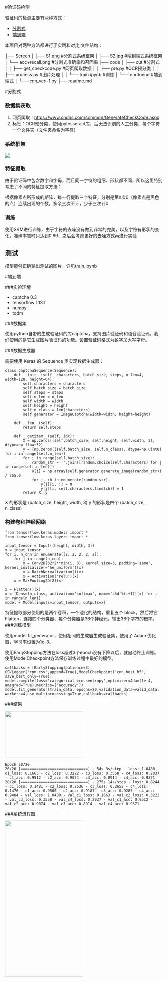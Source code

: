 #验证码检测

验证码的检测主要有两种方式：

- [分割式](#env)
- [端到端](#env1)

本项目对两种方法都进行了实践和对比,文件结构：

├── Screen
│   ├── S1.png                        #分割式系统框架
│   ├── S2.jpg                         #端到端式系统框架
│   └── acc+recall.png          #分割式准确率和召回率
├── code
│   ├── cut                              #分割式
│   │   ├── get_checkcode.py     #网页爬取数据
│   │   ├── pre.py                         #OCR预分类
│   │   ├── process.py                 #图片处理
│   │   └── train.ipynb                #训练
│   └── endtoend               #端到端式
│       └── cnn_veri-1.py
├── readme.md

#<span id="env">分割式</span>

### 数据集获取

1. 网页爬取：https://www.cndns.com/common/GenerateCheckCode.aspx
2. 标签：OCR预分类，使用pytesseract库，后无法识别的人工分类，每个字符一个文件夹（文件夹命名为字符）

### 系统框架

![](https://ae01.alicdn.com/kf/Hcf333b38fd9e4b0bb2649afa21991bafv.png)

### 特征提取

由于验证码中包含数字和字母，而且同一字符的粗细、形状都不同，所以这里特别考虑了不同的特征提取方法：

根据像素点所形成的矩阵，每一行提取三个特征，分别是第n次0（像素点是黑色的点）连续出现的个数，多余三次不计，少于三次计0

### 训练

使用SVM进行训练，由于字符的去噪没有做到非常的完美，以及字符有形状的变化，准确率暂时只达到0.89，之后会考虑更好的去噪方式再进行实验

## 测试

模型能够正确输出测试的图片，详见train.ipynb

#<span id="env1">端到端</span>

###实验环境

- captcha 0.3
- tensorflow 1.13.1
- numpy 
- tqdm 

###数据集

使用python自带的生成验证码的库captcha，支持图片验证码和语音验证码，我们使用的是它生成图片验证码的功能。设置验证码格式为数字加大写字母。

###数据生成器

需要使用 Keras 的 Sequence 类实现数据生成器：
```
class CaptchaSequence(Sequence):
    def __init__(self, characters, batch_size, steps, n_len=4, width=128, height=64):
        self.characters = characters
        self.batch_size = batch_size
        self.steps = steps
        self.n_len = n_len
        self.width = width
        self.height = height
        self.n_class = len(characters)
        self.generator = ImageCaptcha(width=width, height=height)
    
    def __len__(self):
        return self.steps

    def __getitem__(self, idx):
        X = np.zeros((self.batch_size, self.height, self.width, 3), dtype=np.float32)
        y = [np.zeros((self.batch_size, self.n_class), dtype=np.uint8) for i in range(self.n_len)]
        for i in range(self.batch_size):
            random_str = ''.join([random.choice(self.characters) for j in range(self.n_len)])
            X[i] = np.array(self.generator.generate_image(random_str)) / 255.0
            for j, ch in enumerate(random_str):
                y[j][i, :] = 0
                y[j][i, self.characters.find(ch)] = 1
        return X, y
```
X 的形状是 (batch_size, height, width, 3)
y 的形状是四个 (batch_size, n_class)

### 构建卷积神经网络

```
from tensorflow.keras.models import *
from tensorflow.keras.layers import *

input_tensor = Input((height, width, 3))
x = input_tensor
for i, n_cnn in enumerate([2, 2, 2, 2, 2]):
    for j in range(n_cnn):
        x = Conv2D(32*2**min(i, 3), kernel_size=3, padding='same', kernel_initializer='he_uniform')(x)
        x = BatchNormalization()(x)
        x = Activation('relu')(x)
    x = MaxPooling2D(2)(x)

x = Flatten()(x)
x = [Dense(n_class, activation='softmax', name='c%d'%(i+1))(x) for i in range(n_len)]
model = Model(inputs=input_tensor, outputs=x)
```
特征提取部分使用的是两个卷积，一个池化的结构，重复五个 block，然后将它 Flatten，连接四个分类器，每个分类器是36个神经元，输出36个字符的概率。
###训练模型

使用model.fit_generator，使用相同的生成器生成验证集，使用了 Adam 优化器，学习率设置为1e-3。

使用EarlyStopping方法在loss超过3个epoch没有下降以后，就自动终止训练。
使用ModelCheckpoint方法保存训练过程中最好的模型。
```
callbacks = [EarlyStopping(patience=3), CSVLogger('cnn.csv',append=True),ModelCheckpoint('cnn_best.h5', save_best_only=True)]
model.compile(loss='categorical_crossentropy',optimizer=Adam(1e-4, amsgrad=True),metrics=['accuracy'])
model.fit_generator(train_data, epochs=20,validation_data=valid_data, workers=4,use_multiprocessing=True,callbacks=callbacks)
```

###结果

<img style="width:250px;height:150px" src="https://pic.superbed.cn/item/5ddfc1f38e0e2e3ee9ee28a4.jpg"/>

```
Epoch 20/20
20/20 [==============================] - 54s 3s/step - loss: 1.0480 - c1_loss: 0.1663 - c2_loss: 0.3222 - c3_loss: 0.3558 - c4_loss: 0.2037 - c1_acc: 0.9512 - c2_acc: 0.9074 - c3_acc: 0.8914 - c4_acc: 0.9371
20/20 [==============================] - 275s 14s/step - loss: 0.8244 - c1_loss: 0.1481 - c2_loss: 0.2636 - c3_loss: 0.2652 - c4_loss: 0.1476 - c1_acc: 0.9500 - c2_acc: 0.9187 - c3_acc: 0.9285 - c4_acc: 0.9484 - val_loss: 1.0480 - val_c1_loss: 0.1663 - val_c2_loss: 0.3222 - val_c3_loss: 0.3558 - val_c4_loss: 0.2037 - val_c1_acc: 0.9512 - val_c2_acc: 0.9074 - val_c3_acc: 0.8914 - val_c4_acc: 0.9371
```

###系统流程图

<img style="width:250px;height:500px" src="https://pic3.superbed.cn/item/5dde2a168e0e2e3ee9b769cc.jpg"/>
